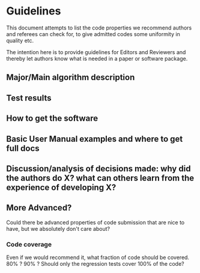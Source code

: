 # Guidelines

This document attempts to list the code properties we recommend
authors and referees can check for, to give admitted codes some
uniformity in quality etc.

The intention here is to provide guidelines for Editors and Reviewers and thereby let authors know what is needed in a paper or software package. 

## Major/Main algorithm description


## Test results

## How to get the software

## Basic User Manual examples and where to get full docs

## Discussion/analysis of decisions made: why did the authors do X? what can others learn from the experience of developing X?


## More Advanced?

Could there be advanced properties of code submission that are nice to have, but we absolutely don't care about?

### Code coverage

Even if we would recommend it, what fraction of code should be covered. 80% ? 90% ? Should only the regression tests cover 100% of the code?
